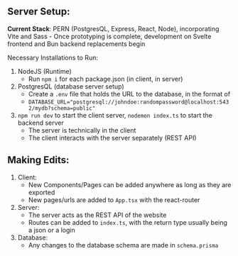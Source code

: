 ## Server Setup:

**Current Stack**:
PERN (PostgresQL, Express, React, Node), incorporating Vite and Sass
    - Once prototyping is complete, development on Svelte frontend and Bun backend replacements begin

Necessary Installations to Run:
1. NodeJS (Runtime)
    - Run `npm i` for each package.json (in client, in server)
2. PostgresQL (database server setup)
    - Create a `.env` file that holds the URL to the database, in the format of 
    - `DATABASE_URL="postgresql://johndoe:randompassword@localhost:5432/mydb?schema=public"`
3. `npm run dev` to start the client server, `nodemon index.ts` to start the backend server
    - The server is technically in the client
    - The client interacts with the server separately (REST API)

## Making Edits:
1. Client:
    - New Components/Pages can be added anywhere as long as they are exported
    - New pages/urls are added to `App.tsx` with the react-router
2. Server:
    - The server acts as the REST API of the website
    - Routes can be added to `index.ts`, with the return type usually being a json or a login
3. Database:
    - Any changes to the database schema are made in `schema.prisma`